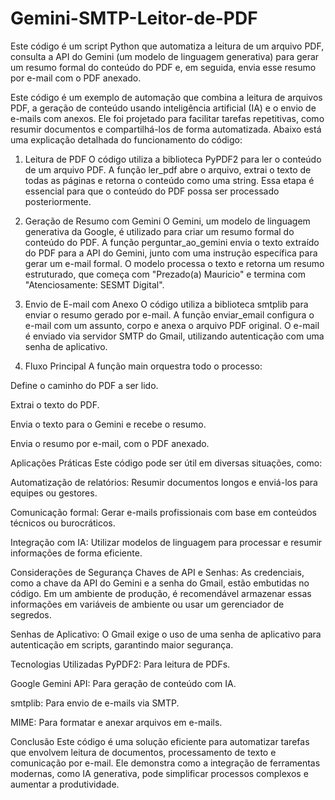 # Gemini-SMTP-Leitor-de-PDF
Este código é um script Python que automatiza a leitura de um arquivo PDF, consulta a API do Gemini (um modelo de linguagem generativa) para gerar um resumo formal do conteúdo do PDF e, em seguida, envia esse resumo por e-mail com o PDF anexado.



Este código é um exemplo de automação que combina a leitura de arquivos PDF, a geração de conteúdo usando inteligência artificial (IA) e o envio de e-mails com anexos. Ele foi projetado para facilitar tarefas repetitivas, como resumir documentos e compartilhá-los de forma automatizada. Abaixo está uma explicação detalhada do funcionamento do código:

1. Leitura de PDF
O código utiliza a biblioteca PyPDF2 para ler o conteúdo de um arquivo PDF. A função ler_pdf abre o arquivo, extrai o texto de todas as páginas e retorna o conteúdo como uma string. Essa etapa é essencial para que o conteúdo do PDF possa ser processado posteriormente.

2. Geração de Resumo com Gemini
O Gemini, um modelo de linguagem generativa da Google, é utilizado para criar um resumo formal do conteúdo do PDF. A função perguntar_ao_gemini envia o texto extraído do PDF para a API do Gemini, junto com uma instrução específica para gerar um e-mail formal. O modelo processa o texto e retorna um resumo estruturado, que começa com "Prezado(a) Mauricio" e termina com "Atenciosamente: SESMT Digital".

3. Envio de E-mail com Anexo
O código utiliza a biblioteca smtplib para enviar o resumo gerado por e-mail. A função enviar_email configura o e-mail com um assunto, corpo e anexa o arquivo PDF original. O e-mail é enviado via servidor SMTP do Gmail, utilizando autenticação com uma senha de aplicativo.

4. Fluxo Principal
A função main orquestra todo o processo:

Define o caminho do PDF a ser lido.

Extrai o texto do PDF.

Envia o texto para o Gemini e recebe o resumo.

Envia o resumo por e-mail, com o PDF anexado.

Aplicações Práticas
Este código pode ser útil em diversas situações, como:

Automatização de relatórios: Resumir documentos longos e enviá-los para equipes ou gestores.

Comunicação formal: Gerar e-mails profissionais com base em conteúdos técnicos ou burocráticos.

Integração com IA: Utilizar modelos de linguagem para processar e resumir informações de forma eficiente.

Considerações de Segurança
Chaves de API e Senhas: As credenciais, como a chave da API do Gemini e a senha do Gmail, estão embutidas no código. Em um ambiente de produção, é recomendável armazenar essas informações em variáveis de ambiente ou usar um gerenciador de segredos.

Senhas de Aplicativo: O Gmail exige o uso de uma senha de aplicativo para autenticação em scripts, garantindo maior segurança.

Tecnologias Utilizadas
PyPDF2: Para leitura de PDFs.

Google Gemini API: Para geração de conteúdo com IA.

smtplib: Para envio de e-mails via SMTP.

MIME: Para formatar e anexar arquivos em e-mails.

Conclusão
Este código é uma solução eficiente para automatizar tarefas que envolvem leitura de documentos, processamento de texto e comunicação por e-mail. Ele demonstra como a integração de ferramentas modernas, como IA generativa, pode simplificar processos complexos e aumentar a produtividade.
